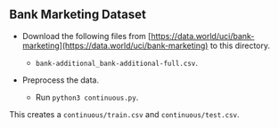 Bank Marketing Dataset
---
* Download the following files from [https://data.world/uci/bank-marketing](https://data.world/uci/bank-marketing) to this directory.
	* `bank-additional_bank-additional-full.csv`.

* Preprocess the data.
	* Run `python3 continuous.py`.

This creates a `continuous/train.csv` and `continuous/test.csv`.
